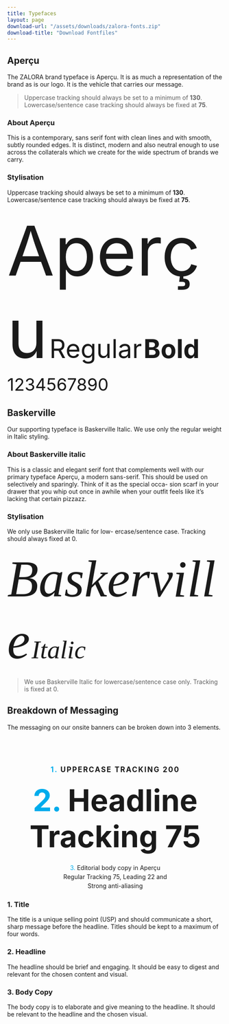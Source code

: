 ```yaml
---
title: Typefaces
layout: page
download-url: "/assets/downloads/zalora-fonts.zip"
download-title: "Download Fontfiles"
---
```


## Aperçu

The ZALORA brand typeface is Aperçu. It is as much a representation of the brand as is our logo. It is the vehicle that carries our message.

> Uppercase tracking should always be set to a minimum of **130**. Lowercase/sentence case tracking should always be fixed at **75**.

### About Aperçu

This is a contemporary, sans serif font with clean lines and with smooth, subtly rounded edges. It
is distinct, modern and also neutral enough to use across the collaterals which we create for the wide spectrum of brands we carry.

### Stylisation

Uppercase tracking should always be set to a minimum of **130**. Lowercase/sentence case tracking should always be fixed at **75**.

<p style="overflow-x: hidden; line-height: 1.2;">
    <span style="font-size: 160px;">Aperçu</span>
    <span style="font-size: 60px;">Regular</span>
    <span style="font-size: 60px; font-weight: 700;">Bold</span>
    <span style="font-size: 40px;">1234567890</span>
</p>

## Baskerville

Our supporting typeface is Baskerville Italic. We use only the regular weight in Italic styling.

### About Baskerville italic

This is a classic and elegant serif font that complements well with our primary typeface Aperçu, a modern sans-serif. This should be used on selectively and sparingly. Think of it as the special occa- sion scarf in your drawer that you whip out once in awhile when your outfit feels like it’s lacking that certain pizzazz.

### Stylisation

We only use Baskerville Italic for low- ercase/sentence case. Tracking should always fixed at 0.

<p style="overflow-x: hidden; font-family: Baskerville; font-style: italic; line-height: 1.2;">
    <span style="font-size: 120px;">Baskerville</span>
    <span style="font-size: 60px;">Italic</span>
</p>

> We use Baskerville Italic for lowercase/sentence case only. Tracking is fixed at 0.

## Breakdown of Messaging

The messaging on our onsite banners can be broken down into 3 elements.

<p style="text-align: center; line-height: 1.2; margin-top: 80px;">
    <span style="display: block; font-size: 1.2em; text-transform: uppercase; letter-spacing: 0.13em; font-weight: bold; margin-bottom: 20px;">
        <span class="fsl" style="color: #00acec;">1.</span>
        Uppercase tracking 200
    </span>
    <span style="display: block; font-size: 5em; font-weight: bold; margin-bottom: 20px;">
        <span class="fsl" style="color: #00acec;">2.</span>
        Headline <br>Tracking 75
    </span>
    <span style="display: block; max-width: 50%; margin: 0 auto; line-height: 1.5;">
        <span class="fsl" style="color: #00acec;">3.</span>
        Editorial body copy in Aperçu Regular Tracking 75, Leading 22 and Strong anti-aliasing
    </span>
</p>

### 1. Title

The title is a unique selling point (USP) and should communicate a short, sharp message before the headline. Titles should be kept to a maximum of four words.

### 2. Headline

The headline should be brief and engaging. It should be easy to digest and relevant for the chosen content and visual.

### 3. Body Copy

The body copy is to elaborate and give meaning to the headline. It should be relevant to the headline and the chosen visual.
